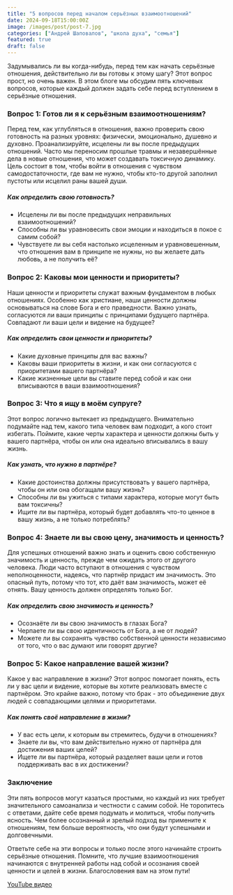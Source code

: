 ```yaml
---
title: "5 вопросов перед началом серьёзных взаимоотношений"
date: 2024-09-18T15:00:00Z
image: /images/post/post-7.jpg
categories: ["Андрей Шаповалов", "школа духа", "семья"]
featured: true
draft: false
---
```


Задумывались ли вы когда-нибудь, перед тем как начать серьёзные отношения, действительно ли вы готовы к этому шагу? Этот вопрос прост, но очень важен. В этом блоге мы обсудим пять ключевых вопросов, которые каждый должен задать себе перед вступлением в серьёзные отношения.

### Вопрос 1: Готов ли я к серьёзным взаимоотношениям?

Перед тем, как углубляться в отношения, важно проверить свою готовность на разных уровнях: физически, эмоционально, душевно и духовно. Проанализируйте, исцелены ли вы после предыдущих отношений. Часто мы переносим прошлые травмы и незавершённые дела в новые отношения, что может создавать токсичную динамику. Цель состоит в том, чтобы войти в отношения с чувством самодостаточности, где вам не нужно, чтобы кто-то другой заполнил пустоты или исцелил раны вашей души.

##### Как определить свою готовность?

- Исцелены ли вы после предыдущих неправильных взаимоотношений?
- Способны ли вы уравновесить свои эмоции и находиться в покое с самим собой?
- Чувствуете ли вы себя настолько исцеленным и уравновешенным, что отношения вам в принципе не нужны, но вы желаете дать любовь, а не получить её?

### Вопрос 2: Каковы мои ценности и приоритеты?

Наши ценности и приоритеты служат важным фундаментом в любых отношениях. Особенно как христиане, наши ценности должны основываться на слове Бога и его праведности. Важно узнать, согласуются ли ваши принципы с принципами будущего партнёра. Совпадают ли ваши цели и видение на будущее?

##### Как определить свои ценности и приоритеты?

- Какие духовные принципы для вас важны?
- Каковы ваши приоритеты в жизни, и как они согласуются с приоритетами вашего партнёра?
- Какие жизненные цели вы ставите перед собой и как они вписываются в ваши взаимоотношения?

### Вопрос 3: Что я ищу в моём супруге?

Этот вопрос логично вытекает из предыдущего. Внимательно подумайте над тем, какого типа человек вам подходит, а кого стоит избегать. Поймите, какие черты характера и ценности должны быть у вашего партнёра, чтобы он или она идеально вписывались в вашу жизнь.

##### Как узнать, что нужно в партнёре?

- Какие достоинства должны присутствовать у вашего партнёра, чтобы он или она обогащали вашу жизнь?
- Способны ли вы ужиться с типами характера, которые могут быть вам токсичны?
- Ищите ли вы партнёра, который будет добавлять что-то ценное в вашу жизнь, а не только потреблять?

### Вопрос 4: Знаете ли вы свою цену, значимость и ценность?

Для успешных отношений важно знать и оценить свою собственную значимость и ценность, прежде чем ожидать этого от другого человека. Люди часто вступают в отношения с чувством неполноценности, надеясь, что партнёр придаст им значимость. Это опасный путь, потому что тот, кто даёт вам значимость, может её отнять. Вашу ценность должен определять только Бог.

##### Как определить свою значимость и ценность?

- Осознаёте ли вы свою значимость в глазах Бога?
- Черпаете ли вы свою идентичность от Бога, а не от людей?
- Можете ли вы сохранять чувство собственной ценности независимо от того, что о вас думают или говорят другие?

### Вопрос 5: Какое направление вашей жизни?

Какое у вас направление в жизни? Этот вопрос помогает понять, есть ли у вас цели и видение, которые вы хотите реализовать вместе с партнёром. Это крайне важно, потому что брак - это объединение двух людей с совпадающими целями и приоритетами.

##### Как понять своё направление в жизни?

- У вас есть цели, к которым вы стремитесь, будучи в отношениях?
- Знаете ли вы, что вам действительно нужно от партнёра для достижения ваших целей?
- Ищете ли вы партнёра, который разделяет ваши цели и готов поддерживать вас в их достижении?

### Заключение

Эти пять вопросов могут казаться простыми, но каждый из них требует значительного самоанализа и честности с самим собой. Не торопитесь с ответами, дайте себе время подумать и молиться, чтобы получить ясность. Чем более осознанный и зрелый подход вы примените к отношениям, тем больше вероятность, что они будут успешными и долговечными.

Ответьте себе на эти вопросы и только после этого начинайте строить серьёзные отношения. Помните, что лучшие взаимоотношения начинаются с внутренней работы над собой и осознания своей ценности и целей в жизни. Благословения вам на этом пути!

[YouTube видео](https://youtu.be/9vDkKxTRbhk?si=kB8XEVwVBtmNrEtG)
